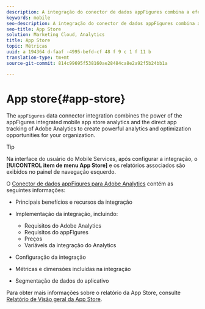 ```yaml
---
description: A integração do conector de dados appFigures combina a efetividade da análise da app store móvel integrada do appFigures com o rastreamento de aplicativo direto do Adobe Analytics para criar oportunidades eficazes de análise e otimização para sua organização.
keywords: mobile
seo-description: A integração do conector de dados appFigures combina a efetividade da análise da app store móvel integrada do appFigures com o rastreamento de aplicativo direto do Adobe Analytics para criar oportunidades eficazes de análise e otimização para sua organização.
seo-title: App Store
solution: Marketing Cloud, Analytics
title: App Store
topic: Métricas
uuid: a 194364 d-faaf -4995-befd-cf 48 f 9 c 1 f 11 b
translation-type: tm+mt
source-git-commit: 814c99695f538160ae28484ca8e2a92f5b24bb1a

---
```



# App store{#app-store}

The `appFigures` data connector integration combines the power of the appFigures integrated mobile app store analytics and the direct app tracking of Adobe Analytics to create powerful analytics and optimization opportunities for your organization.

>[!TIP]
>
>Na interface do usuário do Mobile Services, após configurar a integração, o **[!UICONTROL item de menu App Store]** e os relatórios associados são exibidos no painel de navegação esquerdo.

O [Conector de dados appFigures para Adobe Analytics](https://marketing.adobe.com/resources/help/en_US/connectors/appfigures/) contém as seguintes informações:
<!--REKHA: no idea where this guide lives-->

* Principais benefícios e recursos da integração
* Implementação da integração, incluindo:

   * Requisitos do Adobe Analytics
   * Requisitos do appFigures
   * Preços
   * Variáveis da integração do Analytics

* Configuração da integração
* Métricas e dimensões incluídas na integração
* Segmentação de dados do aplicativo

Para obter mais informações sobre o relatório da App Store, consulte [Relatório de Visão geral da App Store](/help/using/usage/c-app-store-store-performance.md).
